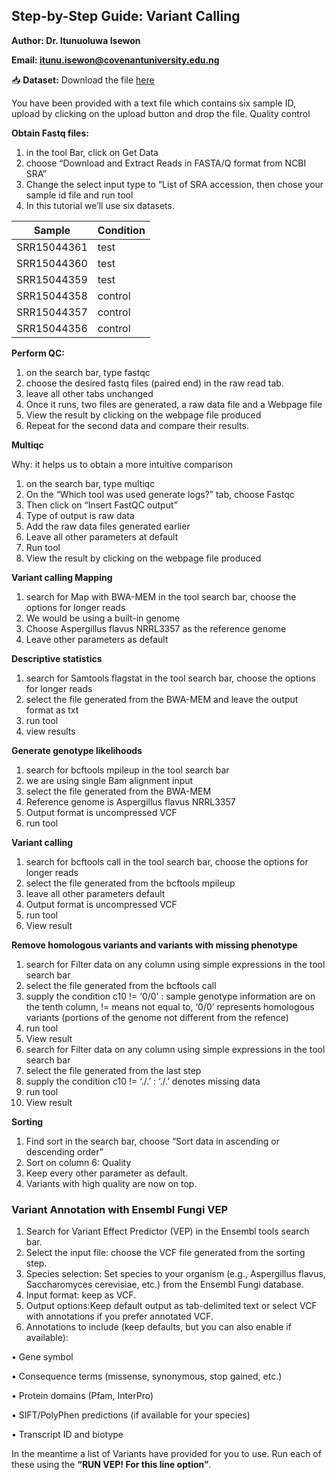 ## Step-by-Step Guide: Variant Calling 

**Author: Dr. Itunuoluwa Isewon**

**Email: itunu.isewon@covenantuniversity.edu.ng**

📥 **Dataset:** Download the file [here](https://drive.google.com/file/d/1c76DZ7CuSO4cydkB7lpEBrNCuuC1JLVT/view?usp=sharing)

You have been provided with a text file which contains six sample ID, upload by clicking on the upload button and drop the file.
Quality control

**Obtain Fastq files:**

1.	in the tool Bar, click on Get Data
2.	choose “Download and Extract Reads in FASTA/Q format from NCBI SRA”
3.	Change the select input type to “List of SRA accession, then chose your sample id file and run tool
4.	In this tutorial we’ll use six datasets.

|**Sample**| **Condition**|
|---|---|
|SRR15044361| test
|SRR15044360| test
|SRR15044359| test
|SRR15044358| control
|SRR15044357| control
|SRR15044356| control

**Perform QC:**

1.	on the search bar, type fastqc
2.	choose the desired fastq files (paired end) in the raw read tab.
3.	leave all other tabs unchanged 
4.	Once it runs, two files are generated, a raw data file and a Webpage file
5.	View the result by clicking on the webpage file produced
6.	Repeat for the second data and compare their results.
   
**Multiqc**

Why: it helps us to obtain a more intuitive comparison

1.	on the search bar, type multiqc
2.	On the “Which tool was used generate logs?” tab, choose Fastqc
3.	Then click on “Insert FastQC output”
4.	Type of output is raw data
5.	Add the raw data files generated earlier
6.	Leave all other parameters at default
7.	Run tool
8.	View the result by clicking on the webpage file produced

**Variant calling Mapping**

1.	search for Map with BWA-MEM in the tool search bar, choose the options for longer reads
2.	We would be using a built-in genome
3.	Choose Aspergillus flavus NRRL3357 as the reference genome
4.	Leave other parameters as default
   
**Descriptive statistics**
1.	search for Samtools flagstat in the tool search bar, choose the options for longer reads
2.	select the file generated from the BWA-MEM and leave the output format as txt
3.	run tool
4.	view results

**Generate genotype likelihoods**

1.	search for bcftools mpileup in the tool search bar
2.	we are using single Bam alignment input
3.	select the file generated from the BWA-MEM 
4.	Reference genome is Aspergillus flavus NRRL3357
5.	Output format is uncompressed VCF
6.	run tool
   
**Variant calling**

1.	search for bcftools call in the tool search bar, choose the options for longer reads
2.	select the file generated from the bcftools mpileup
3.	leave all other parameters default
4.	Output format is uncompressed VCF
5.	run tool
6.	View result
	
**Remove homologous variants and variants with missing phenotype**

1.	search for Filter data on any column using simple expressions in the tool search bar
2.	select the file generated from the bcftools call
3.	supply the condition c10 != ‘0/0’ : sample genotype information are on the tenth column, != means not equal to, ‘0/0’ represents homologous variants (portions of the genome not different from the refence)
4.	run tool
5.	View result
6.	search for Filter data on any column using simple expressions in the tool search bar
7.	select the file generated from the last step
8.	supply the condition c10 != ‘./.’ : ‘./.’ denotes missing data
9.	run tool
10.	View result

**Sorting**

1.	Find sort in the search bar, choose “Sort data in ascending or descending order”
2.	Sort on column 6: Quality
3.	Keep every other parameter as default.
4.	Variants with high quality are now on top.

### Variant Annotation with Ensembl Fungi VEP

1.	Search for Variant Effect Predictor (VEP) in the Ensembl tools search bar.
2.	Select the input file: choose the VCF file generated from the sorting step.
3.	Species selection: Set species to your organism (e.g., Aspergillus flavus, Saccharomyces cerevisiae, etc.) from the Ensembl Fungi database.
4.	Input format: keep as VCF.
5.	Output options:Keep default output as tab-delimited text or select VCF with annotations if you prefer annotated VCF.
6.	Annotations to include (keep defaults, but you can also enable if available):

•	Gene symbol

•	Consequence terms (missense, synonymous, stop gained, etc.)

•	Protein domains (Pfam, InterPro)

•	SIFT/PolyPhen predictions (if available for your species)

•	Transcript ID and biotype

In the meantime a list of Variants have  provided for you to use. Run each of these using the **“RUN VEP! For this line option”**.

